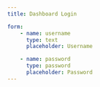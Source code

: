 ```yaml
---
title: Dashboard Login

form:
    - name: username
      type: text
      placeholder: Username

    - name: password
      type: password
      placeholder: Password
---
```


